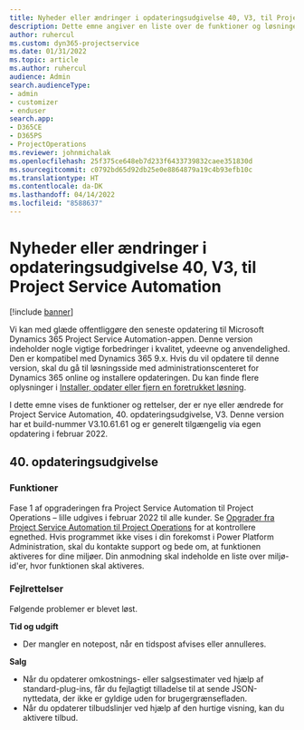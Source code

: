 ```yaml
---
title: Nyheder eller ændringer i opdateringsudgivelse 40, V3, til Project Service Automation
description: Dette emne angiver en liste over de funktioner og løsninger, der er tilgængelige i Microsoft Dynamics 365 Project Service Automation opdateringsversion 40, V3.
author: ruhercul
ms.custom: dyn365-projectservice
ms.date: 01/31/2022
ms.topic: article
ms.author: ruhercul
audience: Admin
search.audienceType:
- admin
- customizer
- enduser
search.app:
- D365CE
- D365PS
- ProjectOperations
ms.reviewer: johnmichalak
ms.openlocfilehash: 25f375ce648eb7d233f6433739832caee351830d
ms.sourcegitcommit: c0792bd65d92db25e0e8864879a19c4b93efb10c
ms.translationtype: HT
ms.contentlocale: da-DK
ms.lasthandoff: 04/14/2022
ms.locfileid: "8588637"
---
```

# <a name="whats-new-or-changed-in-project-service-automation-update-release-40-v3"></a>Nyheder eller ændringer i opdateringsudgivelse 40, V3, til Project Service Automation

[!include [banner](../includes/psa-now-project-operations.md)]

Vi kan med glæde offentliggøre den seneste opdatering til Microsoft Dynamics 365 Project Service Automation-appen. Denne version indeholder nogle vigtige forbedringer i kvalitet, ydeevne og anvendelighed. Den er kompatibel med Dynamics 365 9.x. Hvis du vil opdatere til denne version, skal du gå til løsningsside med administrationscenteret for Dynamics 365 online og installere opdateringen. Du kan finde flere oplysninger i [Installer, opdater eller fjern en foretrukket løsning](/power-platform/admin/install-remove-preferred-solution).

I dette emne vises de funktioner og rettelser, der er nye eller ændrede for Project Service Automation, 40. opdateringsudgivelse, V3. Denne version har et build-nummer V3.10.61.61 og er generelt tilgængelig via egen opdatering i februar 2022.

## <a name="update-release-40"></a>40. opdateringsudgivelse

### <a name="features"></a>Funktioner
Fase 1 af opgraderingen fra Project Service Automation til Project Operations – lille udgives i februar 2022 til alle kunder. Se [Opgrader fra Project Service Automation til Project Operations](upgrade-project-operations-non-stocked.md) for at kontrollere egnethed. Hvis programmet ikke vises i din forekomst i Power Platform Administration, skal du kontakte support og bede om, at funktionen aktiveres for dine miljøer. Din anmodning skal indeholde en liste over miljø-id'er, hvor funktionen skal aktiveres.

### <a name="bug-fixes"></a>Fejlrettelser

Følgende problemer er blevet løst.

**Tid og udgift**
- Der mangler en notepost, når en tidspost afvises eller annulleres. 

**Salg**

- Når du opdaterer omkostnings- eller salgsestimater ved hjælp af standard-plug-ins, får du fejlagtigt tilladelse til at sende JSON-nyttedata, der ikke er gyldige uden for brugergrænsefladen.
- Når du opdaterer tilbudslinjer ved hjælp af den hurtige visning, kan du aktivere tilbud.
